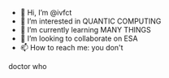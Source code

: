 - 👋 Hi, I’m @ivfct
- 👀 I’m interested in QUANTIC COMPUTING
- 🌱 I’m currently learning MANY THINGS
- 💞️ I’m looking to collaborate on ESA
- 📫 How to reach me: you don't


doctor who
